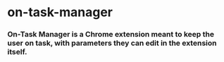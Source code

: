 # on-task-manager

### On-Task Manager is a Chrome extension meant to keep the user on task, with parameters they can edit in the extension itself.